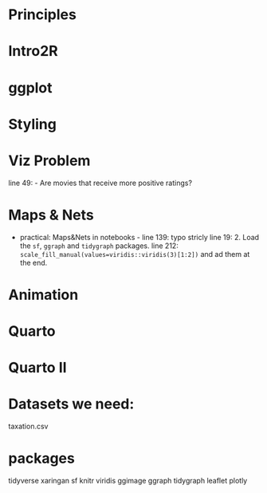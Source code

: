 # Principles

# Intro2R

# ggplot

# Styling

# Viz Problem

line 49: - Are movies that receive more positive ratings?

# Maps & Nets

- practical: Maps&Nets in notebooks - 
line 139: typo stricly
line 19: 2. Load the `sf`, `ggraph` and `tidygraph` packages. 
line 212: `scale_fill_manual(values=viridis::viridis(3)[1:2])` and ad them at the end.


# Animation

# Quarto

# Quarto II





# Datasets we need:

taxation.csv

# packages

tidyverse
	xaringan
sf
knitr
viridis
	ggimage
ggraph
tidygraph
	leaflet
plotly